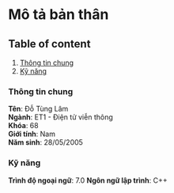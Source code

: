 # Mô tả bản thân
## Table of content
1. [Thông tin chung](#thông-tin-chung)
2. [Kỹ năng](#kỹ-năng)
### Thông tin chung
**Tên**: Đỗ Tùng Lâm  
**Ngành**: ET1 - Điện tử viễn thông  
**Khóa**: 68  
**Giới tính**: Nam  
**Năm sinh**: 28/05/2005

### Kỹ năng
**Trình độ ngoại ngữ**: 7.0
**Ngôn ngữ lập trình**: C++


